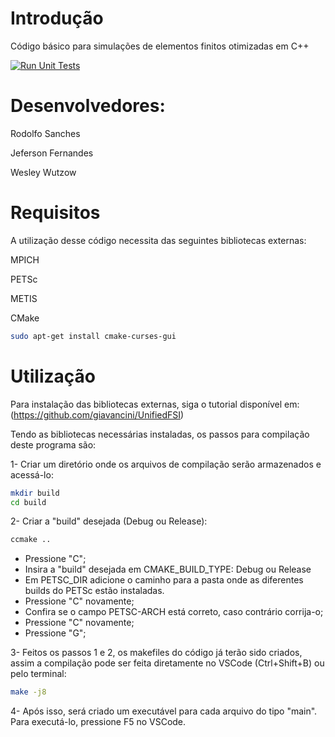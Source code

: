 # Introdução
Código básico para simulações de elementos finitos otimizadas em C++

[![Run Unit Tests](https://github.com/raksanches/BasicFEMCpp/actions/workflows/run_unittests.yml/badge.svg)](https://github.com/raksanches/BasicFEMCpp/actions/workflows/run_unittests.yml)

# Desenvolvedores:
Rodolfo Sanches

Jeferson Fernandes

Wesley Wutzow

# Requisitos
A utilização desse código necessita das seguintes bibliotecas externas:

MPICH

PETSc

METIS

CMake

```bash
sudo apt-get install cmake-curses-gui
```

# Utilização
Para instalação das bibliotecas externas, siga o tutorial disponível em: (https://github.com/giavancini/UnifiedFSI)

Tendo as bibliotecas necessárias instaladas, os passos para compilação deste programa são:

1- Criar um diretório onde os arquivos de compilação serão armazenados e acessá-lo:
```bash
mkdir build
cd build
```

2- Criar a "build" desejada (Debug ou Release):
```bash
ccmake ..
```
- Pressione "C";
- Insira a "build" desejada em CMAKE_BUILD_TYPE: Debug ou Release
- Em PETSC_DIR adicione o caminho para a pasta onde as diferentes builds do PETSc estão instaladas.
- Pressione "C" novamente;
- Confira se o campo PETSC-ARCH está correto, caso contrário corrija-o;
- Pressione "C" novamente;
- Pressione "G";

3- Feitos os passos 1 e 2, os makefiles do código já terão sido criados, assim a compilação pode ser feita diretamente no VSCode (Ctrl+Shift+B) ou pelo terminal:
```bash
make -j8
```

4- Após isso, será criado um executável para cada arquivo do tipo "main". Para executá-lo, pressione F5 no VSCode.
